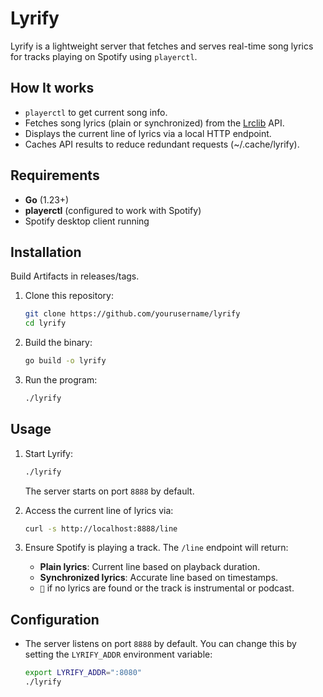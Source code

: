 # **Lyrify**

Lyrify is a lightweight server that fetches and serves real-time song lyrics for tracks playing on Spotify using `playerctl`.

## **How It works**

- `playerctl` to get current song info.
- Fetches song lyrics (plain or synchronized) from the [Lrclib](https://lrclib.net/) API.
- Displays the current line of lyrics via a local HTTP endpoint.
- Caches API results to reduce redundant requests (~/.cache/lyrify).

## **Requirements**

- **Go** (1.23+)
- **playerctl** (configured to work with Spotify)
- Spotify desktop client running

## **Installation**

Build Artifacts in releases/tags.

1. Clone this repository:

   ```bash
   git clone https://github.com/yourusername/lyrify
   cd lyrify
   ```

2. Build the binary:

   ```bash
   go build -o lyrify
   ```

3. Run the program:
   ```bash
   ./lyrify
   ```

## **Usage**

1. Start Lyrify:

   ```bash
   ./lyrify
   ```

   The server starts on port `8888` by default.

2. Access the current line of lyrics via:

   ```bash
   curl -s http://localhost:8888/line
   ```

3. Ensure Spotify is playing a track. The `/line` endpoint will return:
   - **Plain lyrics**: Current line based on playback duration.
   - **Synchronized lyrics**: Accurate line based on timestamps.
   - `🎼` if no lyrics are found or the track is instrumental or podcast.

## **Configuration**

- The server listens on port `8888` by default. You can change this by setting the `LYRIFY_ADDR` environment variable:
  ```bash
  export LYRIFY_ADDR=":8080"
  ./lyrify
  ```
